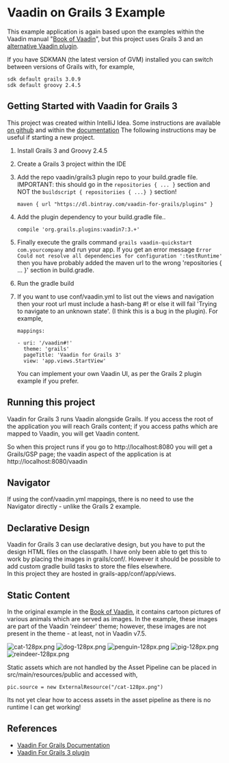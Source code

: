 # Vaadin on Grails 3 Example
This example application is again based upon the examples within the Vaadin manual 
"[Book of Vaadin](https://vaadin.com/book/)", but this project uses Grails 3 and an 
[alternative Vaadin plugin](https://github.com/vaadin-for-grails/grails3-vaadin7-plugin).

If you have SDKMAN (the latest version of GVM) installed you can switch between versions of Grails with, for example,

    sdk default grails 3.0.9
    sdk default groovy 2.4.5

## Getting Started with Vaadin for Grails 3
This project was created within IntelliJ Idea.  Some instructions are available 
[on github](https://github.com/vaadin-for-grails/grails3-vaadin7-plugin) and within the [documentation](https://github.com/vaadin-for-grails/organization/wiki) 
The following instructions may be useful if starting a new project.

1. Install Grails 3 and Groovy 2.4.5
2. Create a Grails 3 project within the IDE
3. Add the repo vaadin/grails3 plugin repo to your build.gradle file.  
   IMPORTANT: this should go in the `repositories { ... }` section and NOT the `buildscript { repositoriies { ...} }` 
   section!

    ```
    maven { url "https://dl.bintray.com/vaadin-for-grails/plugins" }
    ```

4. Add the plugin dependency to your build.gradle file..

    ```
    compile 'org.grails.plugins:vaadin7:3.+'
    ```

5. Finally execute the grails command `grails vaadin-quickstart com.yourcompany` and run your app. 
   If you get an error message `Error Could not resolve all dependencies for configuration ':testRuntime'` then you 
   have probably added the maven url to the wrong 'repositories { ... }' section in build.gradle.

6. Run the gradle build

7. If you want to use conf/vaadin.yml to list out the views and navigation then your root url must include a
   hash-bang #! or else it will fail 'Trying to navigate to an unknown state'. (I think this is a bug in the plugin).
   For example,
   ```
   mappings:
   
   - uri: '/vaadin#!'
     theme: 'grails'
     pageTitle: 'Vaadin for Grails 3'
     view: 'app.views.StartView'
    ```
    
    You can implement your own Vaadin UI, as per the Grails 2 plugin example if you prefer.

## Running this project
Vaadin for Grails 3 runs Vaadin alongside Grails.  If you access the root of the application you will reach Grails 
content; if you access paths which are mapped to Vaadin, you will get Vaadin content.

So when this project runs if you go to http://localhost:8080 you will get a Grails/GSP page; the vaadin aspect of the
application is at http://localhost:8080/vaadin

## Navigator
If using the conf/vaadin.yml mappings, there is no need to use the Navigator directly - unlike the Grails 2 example.

## Declarative Design
Vaadin for Grails 3 can use declarative design, but you have to put the design HTML files on the classpath.
I have only been able to get this to work by placing the images in grails/conf/.  However it should be possible to 
add custom gradle build tasks to store the files elsewhere.  
In this project they are hosted in grails-app/conf/app/views.

## Static Content
In the original example in the [Book of Vaadin](https://vaadin.com/book/), it contains cartoon pictures of various
animals which are served as images.  In the example, these images are part of the Vaadin 'reindeer' theme; however,
these images are not present in the theme - at least, not in Vaadin v7.5.

![cat-128px.png](src/main/resources/public/cat-128px.png)
![dog-128px.png](src/main/resources/public/dog-128px.png)
![penguin-128px.png](src/main/resources/public/penguin-128px.png)
![pig-128px.png](src/main/resources/public/pig-128px.png)
![reindeer-128px.png](src/main/resources/public/reindeer-128px.png)

Static assets which are not handled by the Asset Pipeline can be placed in src/main/resources/public and accessed with,

    pic.source = new ExternalResource("/cat-128px.png")

Its not yet clear how to access assets in the asset pipeline as there is no runtime I can get
working!

## References
* [Vaadin For Grails Documentation](https://github.com/vaadin-for-grails/organization/wiki)
* [Vaadin For Grails 3 plugin](https://github.com/vaadin-for-grails/grails3-vaadin7-plugin)
